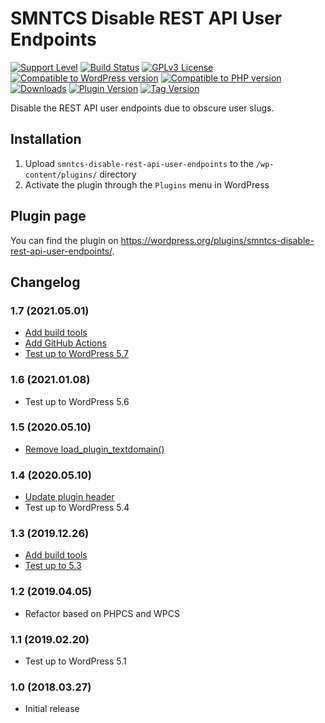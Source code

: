 # SMNTCS Disable REST API User Endpoints

[![Support Level](https://img.shields.io/badge/support-active-green.svg)](#support-level)
[![Build Status](https://api.travis-ci.com/nielslange/smntcs-disable-rest-api-user-endpoints.svg?branch=master)](https://api.travis-ci.com/nielslange/smntcs-disable-rest-api-user-endpoints)
[![GPLv3 License](https://img.shields.io/github/license/nielslange/smntcs-disable-rest-api-user-endpoints.svg)](https://www.gnu.org/licenses/gpl.html)
[![Compatible to WordPress version](https://plugintests.com/plugins/smntcs-disable-rest-api-user-endpoints/wp-badge.svg)](https://plugintests.com/plugins/smntcs-disable-rest-api-user-endpoints/latest)
[![Compatible to PHP version](https://plugintests.com/plugins/smntcs-disable-rest-api-user-endpoints/php-badge.svg)](https://plugintests.com/plugins/smntcs-disable-rest-api-user-endpoints/latest)
[![Downloads](https://img.shields.io/wordpress/plugin/dt/smntcs-disable-rest-api-user-endpoints.svg)](https://wordpress.org/plugins/smntcs-disable-rest-api-user-endpoints/)
[![Plugin Version](https://img.shields.io/wordpress/plugin/v/smntcs-disable-rest-api-user-endpoints.svg)](https://wordpress.org/plugins/smntcs-disable-rest-api-user-endpoints/)
[![Tag Version](https://img.shields.io/github/tag/nielslange/smntcs-disable-rest-api-user-endpoints.svg)](https://wordpress.org/plugins/smntcs-disable-rest-api-user-endpoints/)

Disable the REST API user endpoints due to obscure user slugs.

## Installation

1. Upload `smntcs-disable-rest-api-user-endpoints` to the `/wp-content/plugins/` directory
2. Activate the plugin through the `Plugins` menu in WordPress

## Plugin page

You can find the plugin on https://wordpress.org/plugins/smntcs-disable-rest-api-user-endpoints/.

## Changelog

### 1.7 (2021.05.01)
* [Add build tools](https://github.com/nielslange/smntcs-disable-rest-api-user-endpoints/issues/21)
* [Add GitHub Actions](https://github.com/nielslange/smntcs-disable-rest-api-user-endpoints/issues/23)
* [Test up to WordPress 5.7](https://github.com/nielslange/smntcs-disable-rest-api-user-endpoints/issues/25)

### 1.6 (2021.01.08)
* Test up to WordPress 5.6

### 1.5 (2020.05.10)
* [Remove load_plugin_textdomain()](https://github.com/nielslange/smntcs-disable-rest-api-user-endpoints/issues/7)

### 1.4 (2020.05.10)
* [Update plugin header](https://github.com/nielslange/smntcs-disable-rest-api-user-endpoints/issues/5)
* Test up to WordPress 5.4

### 1.3 (2019.12.26)
* [Add build tools](https://github.com/nielslange/smntcs-disable-rest-api-user-endpoints/issues/3)
* [Test up to 5.3](https://github.com/nielslange/smntcs-disable-rest-api-user-endpoints/issues/2)

### 1.2 (2019.04.05)
* Refactor based on PHPCS and WPCS

### 1.1 (2019.02.20)
* Test up to WordPress 5.1

### 1.0 (2018.03.27)
* Initial release
